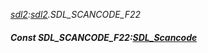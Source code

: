 _[sdl2](../../modules/sdl2/sdl2-module.md):[sdl2](../../modules/sdl2/sdl2-module.md).SDL\_SCANCODE\_F22_
##### Const SDL\_SCANCODE\_F22:[SDL_Scancode](../../modules/sdl2/sdl2-sdl_scancode.md)
